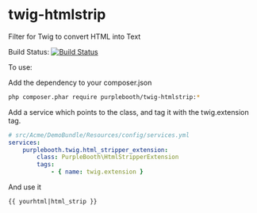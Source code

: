 twig-htmlstrip
==============

Filter for Twig to convert HTML into Text

Build Status: [![Build Status](https://travis-ci.org/PurpleBooth/twig-htmlstrip.png)](https://travis-ci.org/PurpleBooth/twig-htmlstrip)

To use:

Add the dependency to your composer.json
```bash
php composer.phar require purplebooth/twig-htmlstrip:*
```

Add a service which points to the class, and tag it with the twig.extension tag.
```yaml
# src/Acme/DemoBundle/Resources/config/services.yml
services:
    purplebooth.twig.html_stripper_extension:
        class: PurpleBooth\HtmlStripperExtension
        tags:
            - { name: twig.extension }
```

And use it
```twig
{{ yourhtml|html_strip }}
```